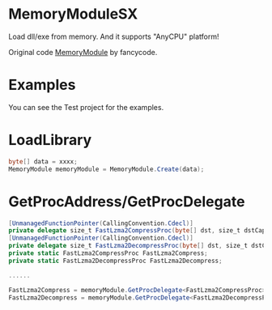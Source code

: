 # MemoryModuleSX
Load dll/exe from memory. And it supports "AnyCPU" platform!

Original code [MemoryModule](https://github.com/fancycode/MemoryModule) by fancycode.

# Examples
You can see the Test project for the examples.

# LoadLibrary
```csharp
byte[] data = xxxx;
MemoryModule memoryModule = MemoryModule.Create(data);
```

# GetProcAddress/GetProcDelegate
```csharp
[UnmanagedFunctionPointer(CallingConvention.Cdecl)]
private delegate size_t FastLzma2CompressProc(byte[] dst, size_t dstCapacity, byte[] src, size_t srcSize, int compressionLevel, uint nbThreads);
[UnmanagedFunctionPointer(CallingConvention.Cdecl)]
private delegate size_t FastLzma2DecompressProc(byte[] dst, size_t dstCapacity, byte[] src, size_t compressedSize);
private static FastLzma2CompressProc FastLzma2Compress;
private static FastLzma2DecompressProc FastLzma2Decompress;

......

FastLzma2Compress = memoryModule.GetProcDelegate<FastLzma2CompressProc>("FL2_compressMt");
FastLzma2Decompress = memoryModule.GetProcDelegate<FastLzma2DecompressProc>("FL2_decompress");
```
